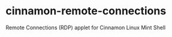 cinnamon-remote-connections
===========================

Remote Connections (RDP) applet for Cinnamon Linux Mint Shell

